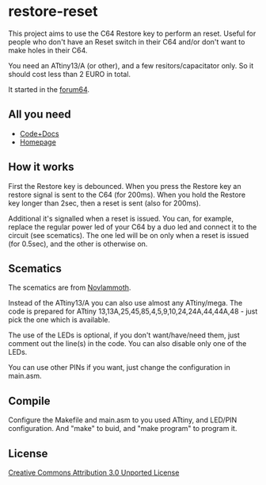 restore-reset
=============

This project aims to use the C64 Restore key to perform an reset. Useful for
people who don't have an Reset switch in their C64 and/or don't want to
make holes in their C64.

You need an ATtiny13/A (or other), and a few resitors/capacitator only.
So it should cost less than 2 EURO in total.

It started in the [forum64][].

[forum64]: http://www.forum64.de/wbb3/board2-c64-alles-rund-um-den-brotkasten/board107-sonstiges/board44-bastelecke/44323-beleuchteter-resettaster/

All you need
------------

* [Code+Docs](https://github.com/alexkazik/restore-reset)
* [Homepage](http://alex.kazik.de/195/getopts/)

How it works
------------
First the Restore key is debounced. When you press the Restore key an restore signal is sent
to the C64 (for 200ms). When you hold the Restore key longer than 2sec, then
a reset is sent (also for 200ms).

Additional it's signalled when a reset is issued. You can, for example,
replace the regular power led of your C64 by a duo led and connect it to the circuit
(see scematics). The one led will be on only when a reset is issued (for 0.5sec),
and the other is otherwise on.

Scematics
---------

The scematics are from [Novlammoth](http://www.forum64.de/wbb3/user/4215-novlammoth/).

Instead of the ATtiny13/A you can also use almost any ATtiny/mega. The code is prepared
for ATtiny 13,13A,25,45,85,4,5,9,10,24,24A,44,44A,48 - just pick the one which is available.

The use of the LEDs is optional, if you don't want/have/need them, just comment out the
line(s) in the code. You can also disable only one of the LEDs.

You can use other PINs if you want, just change the configuration in main.asm.

Compile
-------

Configure the Makefile and main.asm to you used ATtiny, and LED/PIN configuration.
And "make" to buid, and "make program" to program it.

License
-------

[Creative Commons Attribution 3.0 Unported License](http://creativecommons.org/licenses/by/3.0/)
